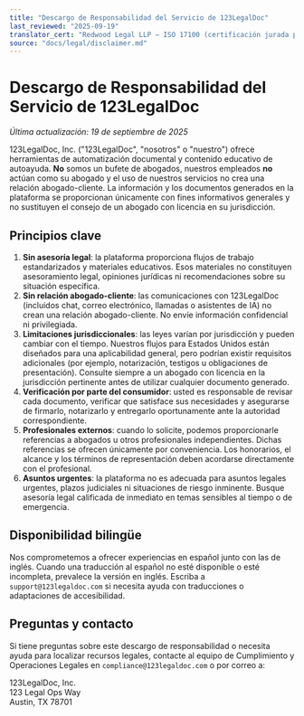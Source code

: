 ```yaml
---
title: "Descargo de Responsabilidad del Servicio de 123LegalDoc"
last_reviewed: "2025-09-19"
translator_cert: "Redwood Legal LLP – ISO 17100 (certificación jurada pendiente)"
source: "docs/legal/disclaimer.md"
---
```


# Descargo de Responsabilidad del Servicio de 123LegalDoc

_Última actualización: 19 de septiembre de 2025_

123LegalDoc, Inc. ("123LegalDoc", "nosotros" o "nuestro") ofrece herramientas de automatización documental y contenido educativo de autoayuda. **No** somos un bufete de abogados, nuestros empleados **no** actúan como su abogado y el uso de nuestros servicios no crea una relación abogado-cliente. La información y los documentos generados en la plataforma se proporcionan únicamente con fines informativos generales y no sustituyen el consejo de un abogado con licencia en su jurisdicción.

## Principios clave

1. **Sin asesoría legal**: la plataforma proporciona flujos de trabajo estandarizados y materiales educativos. Esos materiales no constituyen asesoramiento legal, opiniones jurídicas ni recomendaciones sobre su situación específica.
2. **Sin relación abogado-cliente**: las comunicaciones con 123LegalDoc (incluidos chat, correo electrónico, llamadas o asistentes de IA) no crean una relación abogado-cliente. No envíe información confidencial ni privilegiada.
3. **Limitaciones jurisdiccionales**: las leyes varían por jurisdicción y pueden cambiar con el tiempo. Nuestros flujos para Estados Unidos están diseñados para una aplicabilidad general, pero podrían existir requisitos adicionales (por ejemplo, notarización, testigos u obligaciones de presentación). Consulte siempre a un abogado con licencia en la jurisdicción pertinente antes de utilizar cualquier documento generado.
4. **Verificación por parte del consumidor**: usted es responsable de revisar cada documento, verificar que satisface sus necesidades y asegurarse de firmarlo, notarizarlo y entregarlo oportunamente ante la autoridad correspondiente.
5. **Profesionales externos**: cuando lo solicite, podemos proporcionarle referencias a abogados u otros profesionales independientes. Dichas referencias se ofrecen únicamente por conveniencia. Los honorarios, el alcance y los términos de representación deben acordarse directamente con el profesional.
6. **Asuntos urgentes**: la plataforma no es adecuada para asuntos legales urgentes, plazos judiciales ni situaciones de riesgo inminente. Busque asesoría legal calificada de inmediato en temas sensibles al tiempo o de emergencia.

## Disponibilidad bilingüe

Nos comprometemos a ofrecer experiencias en español junto con las de inglés. Cuando una traducción al español no esté disponible o esté incompleta, prevalece la versión en inglés. Escriba a `support@123legaldoc.com` si necesita ayuda con traducciones o adaptaciones de accesibilidad.

## Preguntas y contacto

Si tiene preguntas sobre este descargo de responsabilidad o necesita ayuda para localizar recursos legales, contacte al equipo de Cumplimiento y Operaciones Legales en `compliance@123legaldoc.com` o por correo a:

123LegalDoc, Inc.  
123 Legal Ops Way  
Austin, TX 78701

